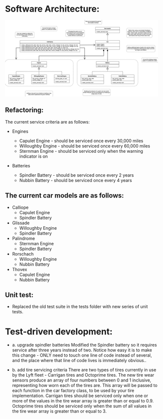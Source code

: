 # Software Architecture:
<img src="./UML_answer.png">

## Refactoring:
The current service criteria are as follows:
- Engines
  - Capulet Engine - should be serviced once every 30,000 miles
  - Willoughby Engine - should be serviced once every 60,000 miles
  - Sternman Engine - should be serviced only when the warning indicator is on

- Batteries
  - Spindler Battery - should be serviced once every 2 years
  - Nubbin Battery - should be serviced once every 4 years


## The current car models are as follows:
 - Calliope
    - Capulet Engine
    - Spindler Battery
 - Glissade
    - Willoughby Engine
    - Spindler Battery
 - Palindrome
    - Sternman Engine
    - Spindler Battery
 - Rorschach
    - Willoughby Engine
    - Nubbin Battery
 - Thovex
    - Capulet Engine
    - Nubbin Battery

## Unit test:
 - Replaced the old test suite in the tests folder with new series of unit tests.

# Test-driven development:
- a. upgrade spindler batteries
Modified the Spindler battery so it requires service after three years instead of two. Notice how easy it is to make this change - ONLY need to touch one line of code instead of several, and the place where that line of code lives is immediately obvious..

- b. add tire servicing criteria
There are two types of tires currently in use by the Lyft fleet - Carrigan tires and Octoprime tires. The new tire wear sensors produce an array of four numbers between 0 and 1 inclusive, representing how worn each of the tires are. This array will be passed to each function in the car factory class, to be used by your tire implementation. Carrigan tires should be serviced only when one or more of the values in the tire wear array is greater than or equal to 0.9. Octoprime tires should be serviced only when the sum of all values in the tire wear array is greater than or equal to 3. 
